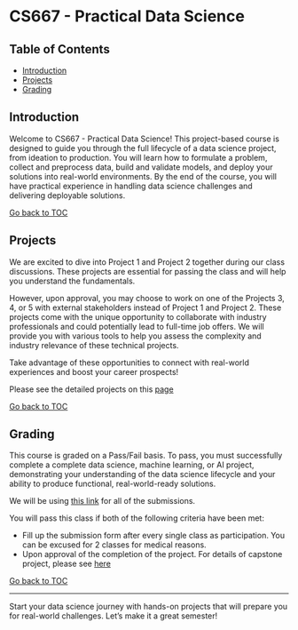 # CS667 - Practical Data Science

## Table of Contents
- [Introduction](#introduction)
- [Projects](#projects)
- [Grading](#grading)

## Introduction

Welcome to CS667 - Practical Data Science! This project-based course is designed to guide you through the full lifecycle of a data science project, from ideation to production. You will learn how to formulate a problem, collect and preprocess data, build and validate models, and deploy your solutions into real-world environments. By the end of the course, you will have practical experience in handling data science challenges and delivering deployable solutions.

[Go back to TOC](#table-of-contents)

## Projects

We are excited to dive into Project 1 and Project 2 together during our class discussions. These projects are essential for passing the class and will help you understand the fundamentals.

However, upon approval, you may choose to work on one of the Projects 3, 4, or 5 with external stakeholders instead of Project 1 and Project 2. These projects come with the unique opportunity to collaborate with industry professionals and could potentially lead to full-time job offers. We will provide you with various tools to help you assess the complexity and industry relevance of these technical projects.

Take advantage of these opportunities to connect with real-world experiences and boost your career prospects!

Please see the detailed projects on this [page](./capstone/README.md)

[Go back to TOC](#table-of-contents)

## Grading

This course is graded on a Pass/Fail basis. To pass, you must successfully complete a complete data science, machine learning, or AI project, demonstrating your understanding of the data science lifecycle and your ability to produce functional, real-world-ready solutions.

We will be using [this link](https://airtable.com/embed/appBjNPgdot15ZqO7/pagKL7hfbTouEflS9/form) for all of the submissions.

You will pass this class if both of the following criteria have been met:
- Fill up the submission form after every single class as participation. You can be excused for 2 classes for medical reasons.
- Upon approval of the completion of the project. For details of capstone project, please see [here](./capstone/README.md)

[Go back to TOC](#table-of-contents)

---

Start your data science journey with hands-on projects that will prepare you for real-world challenges. Let’s make it a great semester!

